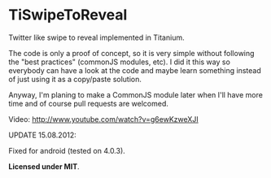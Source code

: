 TiSwipeToReveal
===============

Twitter like swipe to reveal implemented in Titanium.

The code is only a proof of concept, so it is very simple without following the "best practices" (commonJS modules, etc).
I did it this way so everybody can have a look at the code and maybe learn something instead of just using it as a copy/paste solution.

Anyway, I'm planing to make a CommonJS module later when I'll have more time and of course pull requests are welcomed.

Video: http://www.youtube.com/watch?v=g6ewKzweXJI



UPDATE 15.08.2012:

Fixed for android  (tested on 4.0.3).

**Licensed under MIT**.